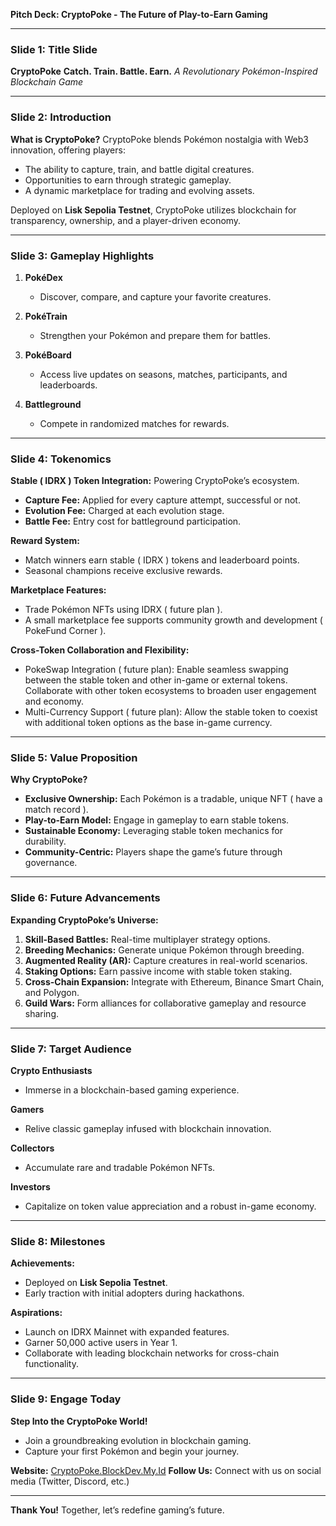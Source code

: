 **Pitch Deck: CryptoPoke - The Future of Play-to-Earn Gaming**

---

### Slide 1: **Title Slide**

**CryptoPoke**
**Catch. Train. Battle. Earn.**
*A Revolutionary Pokémon-Inspired Blockchain Game*

---

### Slide 2: **Introduction**

**What is CryptoPoke?**
CryptoPoke blends Pokémon nostalgia with Web3 innovation, offering players:

* The ability to capture, train, and battle digital creatures.
* Opportunities to earn through strategic gameplay.
* A dynamic marketplace for trading and evolving assets.

Deployed on **Lisk Sepolia Testnet**, CryptoPoke utilizes blockchain for transparency, ownership, and a player-driven economy.

---

### Slide 3: **Gameplay Highlights**

1. **PokéDex**

   * Discover, compare, and capture your favorite creatures.
2. **PokéTrain**

   * Strengthen your Pokémon and prepare them for battles.
3. **PokéBoard**

   * Access live updates on seasons, matches, participants, and leaderboards.
4. **Battleground**

   * Compete in randomized matches for rewards.

---

### Slide 4: **Tokenomics**

**Stable ( IDRX ) Token Integration:** Powering CryptoPoke’s ecosystem.

* **Capture Fee:** Applied for every capture attempt, successful or not.
* **Evolution Fee:** Charged at each evolution stage.
* **Battle Fee:** Entry cost for battleground participation.

**Reward System:**

* Match winners earn stable ( IDRX ) tokens and leaderboard points.
* Seasonal champions receive exclusive rewards.

**Marketplace Features:**

* Trade Pokémon NFTs using IDRX ( future plan ).
* A small marketplace fee supports community growth and development ( PokeFund Corner ).

**Cross-Token Collaboration and Flexibility:**

* PokeSwap Integration ( future plan):
    Enable seamless swapping between the stable token and other in-game or external tokens.
    Collaborate with other token ecosystems to broaden user engagement and economy.
* Multi-Currency Support ( future plan):
    Allow the stable token to coexist with additional token options as the base in-game currency.
---

### Slide 5: **Value Proposition**

**Why CryptoPoke?**

* **Exclusive Ownership:** Each Pokémon is a tradable, unique NFT ( have a match record ).
* **Play-to-Earn Model:** Engage in gameplay to earn stable tokens.
* **Sustainable Economy:** Leveraging stable token mechanics for durability.
* **Community-Centric:** Players shape the game’s future through governance.

---

### Slide 6: **Future Advancements**

**Expanding CryptoPoke’s Universe:**

1. **Skill-Based Battles:** Real-time multiplayer strategy options.
2. **Breeding Mechanics:** Generate unique Pokémon through breeding.
3. **Augmented Reality (AR):** Capture creatures in real-world scenarios.
4. **Staking Options:** Earn passive income with stable token staking.
5. **Cross-Chain Expansion:** Integrate with Ethereum, Binance Smart Chain, and Polygon.
6. **Guild Wars:** Form alliances for collaborative gameplay and resource sharing.

---

### Slide 7: **Target Audience**

**Crypto Enthusiasts**

* Immerse in a blockchain-based gaming experience.

**Gamers**

* Relive classic gameplay infused with blockchain innovation.

**Collectors**

* Accumulate rare and tradable Pokémon NFTs.

**Investors**

* Capitalize on token value appreciation and a robust in-game economy.

---

### Slide 8: **Milestones**

**Achievements:**

* Deployed on **Lisk Sepolia Testnet**.
* Early traction with initial adopters during hackathons.

**Aspirations:**

* Launch on IDRX Mainnet with expanded features.
* Garner 50,000 active users in Year 1.
* Collaborate with leading blockchain networks for cross-chain functionality.

---

### Slide 9: **Engage Today**

**Step Into the CryptoPoke World!**

* Join a groundbreaking evolution in blockchain gaming.
* Capture your first Pokémon and begin your journey.

**Website:** [CryptoPoke.BlockDev.My.Id](#)
**Follow Us:** Connect with us on social media (Twitter, Discord, etc.)

---

**Thank You!**
Together, let’s redefine gaming’s future.
